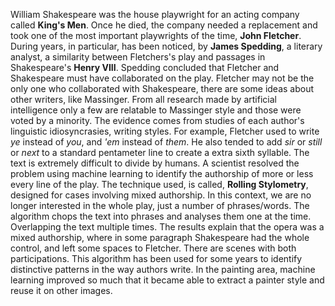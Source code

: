 William Shakespeare was the house playwright for an acting company called **King's Men**. Once he died, the company needed a replacement and took one of the most important playwrights of the time, **John Fletcher**. 
During years, in particular, has been noticed, by **James Spedding**, a literary analyst, a similarity between Fletchers's play and passages in Shakespeare's **Henry VIII**. Spedding concluded that Fletcher and Shakespeare must have collaborated on the play.
Fletcher may not be the only one who collaborated with Shakespeare, there are some ideas about other writers, like Massinger. From all research made by artificial intelligence only a few are relatable to Massinger style and those were voted by a minority. 
The evidence comes from studies of each author's linguistic idiosyncrasies, writing styles. For example, Fletcher used to write _ye_ instead of _you_, and _'em_ instead of _them_. He also tended to add _sir_ or _still_ or _next_ to a standard pentameter line to create a extra sixth syllable.
The text is extremely difficult to divide by humans.
A scientist resolved the problem using machine learning to identify the authorship of more or less every line of the play.
The technique used, is called, **Rolling Stylometry**, designed for cases involving mixed authorship. In this context, we are no longer interested in the whole play, just a number of phrases/words. The algorithm chops the text into phrases and analyses them one at the time. Overlapping the text multiple times.
The results explain that the opera was a mixed authorship, where in some paragraph Shakespeare had the whole control, and left some spaces to Fletcher. There are scenes with both participations.
This algorithm has been used for some years to identify distinctive patterns in the way authors write. In the painting area, machine learning improved so much that it became able to extract a painter style and reuse it on other images.